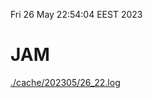 Fri 26 May 22:54:04 EEST 2023
# JAM
<a href='./cache/202305/26_22.log'>./cache/202305/26_22.log</a>
